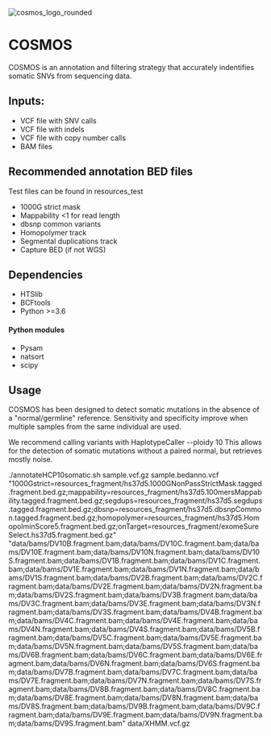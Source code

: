 ![cosmos_logo_rounded](https://user-images.githubusercontent.com/17475181/125962073-12640e62-ffeb-499b-9a95-e86d60278681.png)

# COSMOS

COSMOS is an annotation and filtering strategy that accurately indentifies somatic SNVs from sequencing data.

## Inputs:

* VCF file with SNV calls
* VCF file with indels
* VCF file with copy number calls
* BAM files

## Recommended annotation BED files
Test files can be found in resources_test

* 1000G strict mask 
* Mappability <1 for read length
* dbsnp common variants
* Homopolymer track
* Segmental duplications track
* Capture BED (if not WGS)

## Dependencies

* HTSlib
* BCFtools
* Python >=3.6
#### Python modules
* Pysam
* natsort
* scipy


## Usage

COSMOS has been designed to detect somatic mutations in the absence of a "normal/germline" reference.
Sensitivity and specificity improve when multiple samples from the same individual are used.

We recommend calling variants with HaplotypeCaller --ploidy 10 
This allows for the detection of somatic mutations without a paired normal, but retrieves mostly noise.


./annotateHCP10somatic.sh sample.vcf.gz sample.bedanno.vcf "1000Gstrict=resources_fragment/hs37d5.1000GNonPassStrictMask.tagged.fragment.bed.gz;mappability=resources_fragment/hs37d5.100mersMappability.tagged.fragment.bed.gz;segdups=resources_fragment/hs37d5.segdups.tagged.fragment.bed.gz;dbsnp=resources_fragment/hs37d5.dbsnpCommon.tagged.fragment.bed.gz;homopolymer=resources_fragment/hs37d5.HomopolminScore5.fragment.bed.gz;onTarget=resources_fragment/exomeSureSelect.hs37d5.fragment.bed.gz" "data/bams/DV10B.fragment.bam;data/bams/DV10C.fragment.bam;data/bams/DV10E.fragment.bam;data/bams/DV10N.fragment.bam;data/bams/DV10S.fragment.bam;data/bams/DV1B.fragment.bam;data/bams/DV1C.fragment.bam;data/bams/DV1E.fragment.bam;data/bams/DV1N.fragment.bam;data/bams/DV1S.fragment.bam;data/bams/DV2B.fragment.bam;data/bams/DV2C.fragment.bam;data/bams/DV2E.fragment.bam;data/bams/DV2N.fragment.bam;data/bams/DV2S.fragment.bam;data/bams/DV3B.fragment.bam;data/bams/DV3C.fragment.bam;data/bams/DV3E.fragment.bam;data/bams/DV3N.fragment.bam;data/bams/DV3S.fragment.bam;data/bams/DV4B.fragment.bam;data/bams/DV4C.fragment.bam;data/bams/DV4E.fragment.bam;data/bams/DV4N.fragment.bam;data/bams/DV4S.fragment.bam;data/bams/DV5B.fragment.bam;data/bams/DV5C.fragment.bam;data/bams/DV5E.fragment.bam;data/bams/DV5N.fragment.bam;data/bams/DV5S.fragment.bam;data/bams/DV6B.fragment.bam;data/bams/DV6C.fragment.bam;data/bams/DV6E.fragment.bam;data/bams/DV6N.fragment.bam;data/bams/DV6S.fragment.bam;data/bams/DV7B.fragment.bam;data/bams/DV7C.fragment.bam;data/bams/DV7E.fragment.bam;data/bams/DV7N.fragment.bam;data/bams/DV7S.fragment.bam;data/bams/DV8B.fragment.bam;data/bams/DV8C.fragment.bam;data/bams/DV8E.fragment.bam;data/bams/DV8N.fragment.bam;data/bams/DV8S.fragment.bam;data/bams/DV9B.fragment.bam;data/bams/DV9C.fragment.bam;data/bams/DV9E.fragment.bam;data/bams/DV9N.fragment.bam;data/bams/DV9S.fragment.bam" data/XHMM.vcf.gz
